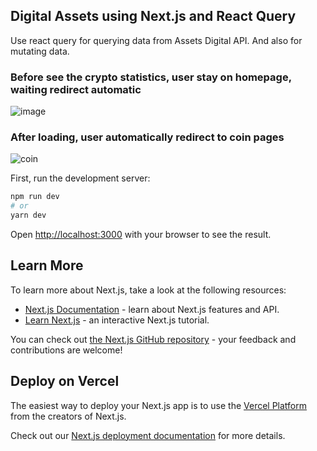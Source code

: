 ## Digital Assets using Next.js and React Query
Use react query for querying data from Assets Digital API. And also for mutating data.


### Before see the crypto statistics, user stay on homepage, waiting redirect automatic

<img src="https://raw.githubusercontent.com/ferdianar/digital-assets-statistics/master/loading.png" alt="image" />


### After loading, user automatically redirect to coin pages

<img src="https://raw.githubusercontent.com/ferdianar/digital-assets-statistics/master/digitalassets.png" alt="coin" />


First, run the development server:

```bash
npm run dev
# or
yarn dev
```
Open [http://localhost:3000](http://localhost:3000) with your browser to see the result.

## Learn More

To learn more about Next.js, take a look at the following resources:

- [Next.js Documentation](https://nextjs.org/docs) - learn about Next.js features and API.
- [Learn Next.js](https://nextjs.org/learn) - an interactive Next.js tutorial.

You can check out [the Next.js GitHub repository](https://github.com/vercel/next.js/) - your feedback and contributions are welcome!

## Deploy on Vercel

The easiest way to deploy your Next.js app is to use the [Vercel Platform](https://vercel.com/new?utm_medium=default-template&filter=next.js&utm_source=create-next-app&utm_campaign=create-next-app-readme) from the creators of Next.js.

Check out our [Next.js deployment documentation](https://nextjs.org/docs/deployment) for more details.
